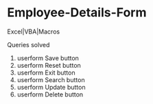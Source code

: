 # Employee-Details-Form
Excel|VBA|Macros

Queries solved
1) userform Save button
2) userform Reset button
3) userform Exit button
4) userform Search button
5) userform Update button
6) userform Delete button
